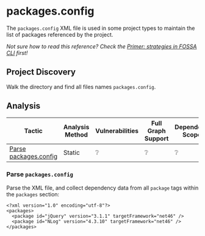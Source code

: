 # packages.config

The `packages.config` XML file is used in some project types to maintain the list of packages referenced by the project.

_Not sure how to read this reference?_
_Check the [Primer: strategies in FOSSA CLI](../../README.md#primer-strategies-in-fossa-cli) first!_

## Project Discovery

Walk the directory and find all files names `packages.config`.

## Analysis

| Tactic                                         | Analysis Method | Vulnerabilities | Full Graph Support | Dependency Scopes |
|------------------------------------------------|-----------------|-----------------|--------------------|-------------------|
| [Parse packages.config](#parse-packagesconfig) | Static          | :grey_question: | :grey_question:    | :grey_question:   |

### Parse `packages.config`

Parse the XML file, and collect dependency data from all `package` tags within the `packages` section:

```
<?xml version="1.0" encoding="utf-8"?>
<packages>
  <package id="jQuery" version="3.1.1" targetFramework="net46" />
  <package id="NLog" version="4.3.10" targetFramework="net46" />
</packages>
```
